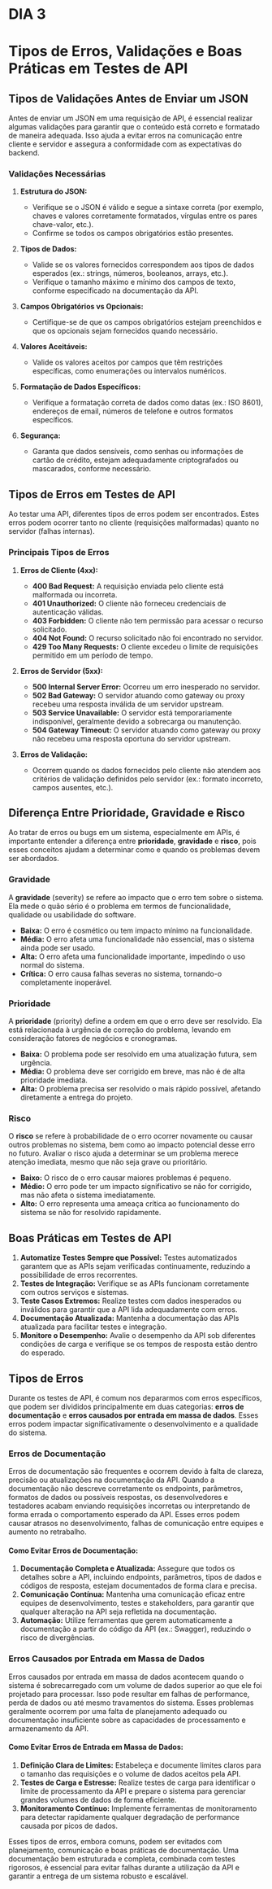 # DIA 3

# Tipos de Erros, Validações e Boas Práticas em Testes de API

## Tipos de Validações Antes de Enviar um JSON

Antes de enviar um JSON em uma requisição de API, é essencial realizar algumas validações para garantir que o conteúdo está correto e formatado de maneira adequada. Isso ajuda a evitar erros na comunicação entre cliente e servidor e assegura a conformidade com as expectativas do backend.

### Validações Necessárias

1. **Estrutura do JSON:**
   - Verifique se o JSON é válido e segue a sintaxe correta (por exemplo, chaves e valores corretamente formatados, vírgulas entre os pares chave-valor, etc.).
   - Confirme se todos os campos obrigatórios estão presentes.

2. **Tipos de Dados:**
   - Valide se os valores fornecidos correspondem aos tipos de dados esperados (ex.: strings, números, booleanos, arrays, etc.).
   - Verifique o tamanho máximo e mínimo dos campos de texto, conforme especificado na documentação da API.

3. **Campos Obrigatórios vs Opcionais:**
   - Certifique-se de que os campos obrigatórios estejam preenchidos e que os opcionais sejam fornecidos quando necessário.

4. **Valores Aceitáveis:**
   - Valide os valores aceitos por campos que têm restrições específicas, como enumerações ou intervalos numéricos.

5. **Formatação de Dados Específicos:**
   - Verifique a formatação correta de dados como datas (ex.: ISO 8601), endereços de email, números de telefone e outros formatos específicos.

6. **Segurança:**
   - Garanta que dados sensíveis, como senhas ou informações de cartão de crédito, estejam adequadamente criptografados ou mascarados, conforme necessário.

## Tipos de Erros em Testes de API

Ao testar uma API, diferentes tipos de erros podem ser encontrados. Estes erros podem ocorrer tanto no cliente (requisições malformadas) quanto no servidor (falhas internas).

### Principais Tipos de Erros

1. **Erros de Cliente (4xx):**
   - **400 Bad Request:** A requisição enviada pelo cliente está malformada ou incorreta.
   - **401 Unauthorized:** O cliente não forneceu credenciais de autenticação válidas.
   - **403 Forbidden:** O cliente não tem permissão para acessar o recurso solicitado.
   - **404 Not Found:** O recurso solicitado não foi encontrado no servidor.
   - **429 Too Many Requests:** O cliente excedeu o limite de requisições permitido em um período de tempo.

2. **Erros de Servidor (5xx):**
   - **500 Internal Server Error:** Ocorreu um erro inesperado no servidor.
   - **502 Bad Gateway:** O servidor atuando como gateway ou proxy recebeu uma resposta inválida de um servidor upstream.
   - **503 Service Unavailable:** O servidor está temporariamente indisponível, geralmente devido a sobrecarga ou manutenção.
   - **504 Gateway Timeout:** O servidor atuando como gateway ou proxy não recebeu uma resposta oportuna do servidor upstream.

3. **Erros de Validação:**
   - Ocorrem quando os dados fornecidos pelo cliente não atendem aos critérios de validação definidos pelo servidor (ex.: formato incorreto, campos ausentes, etc.).

## Diferença Entre Prioridade, Gravidade e Risco

Ao tratar de erros ou bugs em um sistema, especialmente em APIs, é importante entender a diferença entre **prioridade**, **gravidade** e **risco**, pois esses conceitos ajudam a determinar como e quando os problemas devem ser abordados.

### Gravidade

A **gravidade** (severity) se refere ao impacto que o erro tem sobre o sistema. Ela mede o quão sério é o problema em termos de funcionalidade, qualidade ou usabilidade do software.

- **Baixa:** O erro é cosmético ou tem impacto mínimo na funcionalidade.
- **Média:** O erro afeta uma funcionalidade não essencial, mas o sistema ainda pode ser usado.
- **Alta:** O erro afeta uma funcionalidade importante, impedindo o uso normal do sistema.
- **Crítica:** O erro causa falhas severas no sistema, tornando-o completamente inoperável.

### Prioridade

A **prioridade** (priority) define a ordem em que o erro deve ser resolvido. Ela está relacionada à urgência de correção do problema, levando em consideração fatores de negócios e cronogramas.

- **Baixa:** O problema pode ser resolvido em uma atualização futura, sem urgência.
- **Média:** O problema deve ser corrigido em breve, mas não é de alta prioridade imediata.
- **Alta:** O problema precisa ser resolvido o mais rápido possível, afetando diretamente a entrega do projeto.

### Risco

O **risco** se refere à probabilidade de o erro ocorrer novamente ou causar outros problemas no sistema, bem como ao impacto potencial desse erro no futuro. Avaliar o risco ajuda a determinar se um problema merece atenção imediata, mesmo que não seja grave ou prioritário.

- **Baixo:** O risco de o erro causar maiores problemas é pequeno.
- **Médio:** O erro pode ter um impacto significativo se não for corrigido, mas não afeta o sistema imediatamente.
- **Alto:** O erro representa uma ameaça crítica ao funcionamento do sistema se não for resolvido rapidamente.

## Boas Práticas em Testes de API

1. **Automatize Testes Sempre que Possível:** Testes automatizados garantem que as APIs sejam verificadas continuamente, reduzindo a possibilidade de erros recorrentes.
2. **Testes de Integração:** Verifique se as APIs funcionam corretamente com outros serviços e sistemas.
3. **Teste Casos Extremos:** Realize testes com dados inesperados ou inválidos para garantir que a API lida adequadamente com erros.
4. **Documentação Atualizada:** Mantenha a documentação das APIs atualizada para facilitar testes e integração.
5. **Monitore o Desempenho:** Avalie o desempenho da API sob diferentes condições de carga e verifique se os tempos de resposta estão dentro do esperado.

## Tipos de Erros

Durante os testes de API, é comum nos depararmos com erros específicos, que podem ser divididos principalmente em duas categorias: **erros de documentação** e **erros causados por entrada em massa de dados**. Esses erros podem impactar significativamente o desenvolvimento e a qualidade do sistema.

### Erros de Documentação

Erros de documentação são frequentes e ocorrem devido à falta de clareza, precisão ou atualizações na documentação da API. Quando a documentação não descreve corretamente os endpoints, parâmetros, formatos de dados ou possíveis respostas, os desenvolvedores e testadores acabam enviando requisições incorretas ou interpretando de forma errada o comportamento esperado da API. Esses erros podem causar atrasos no desenvolvimento, falhas de comunicação entre equipes e aumento no retrabalho.

#### Como Evitar Erros de Documentação:

1. **Documentação Completa e Atualizada:** Assegure que todos os detalhes sobre a API, incluindo endpoints, parâmetros, tipos de dados e códigos de resposta, estejam documentados de forma clara e precisa.
2. **Comunicação Contínua:** Mantenha uma comunicação eficaz entre equipes de desenvolvimento, testes e stakeholders, para garantir que qualquer alteração na API seja refletida na documentação.
3. **Automação:** Utilize ferramentas que gerem automaticamente a documentação a partir do código da API (ex.: Swagger), reduzindo o risco de divergências.

### Erros Causados por Entrada em Massa de Dados

Erros causados por entrada em massa de dados acontecem quando o sistema é sobrecarregado com um volume de dados superior ao que ele foi projetado para processar. Isso pode resultar em falhas de performance, perda de dados ou até mesmo travamentos do sistema. Esses problemas geralmente ocorrem por uma falta de planejamento adequado ou documentação insuficiente sobre as capacidades de processamento e armazenamento da API.

#### Como Evitar Erros de Entrada em Massa de Dados:

1. **Definição Clara de Limites:** Estabeleça e documente limites claros para o tamanho das requisições e o volume de dados aceitos pela API.
2. **Testes de Carga e Estresse:** Realize testes de carga para identificar o limite de processamento da API e prepare o sistema para gerenciar grandes volumes de dados de forma eficiente.
3. **Monitoramento Contínuo:** Implemente ferramentas de monitoramento para detectar rapidamente qualquer degradação de performance causada por picos de dados.

Esses tipos de erros, embora comuns, podem ser evitados com planejamento, comunicação e boas práticas de documentação. Uma documentação bem estruturada e completa, combinada com testes rigorosos, é essencial para evitar falhas durante a utilização da API e garantir a entrega de um sistema robusto e escalável.

